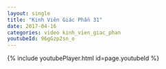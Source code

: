 ```yaml
---
layout: single
title: "Kinh Viên Giác Phần 31"
date: 2017-04-16
categories: video kinh_vien_giac_phan
youtubeId: 96gGzp2sn_o
---
```


{% include youtubePlayer.html id=page.youtubeId %}